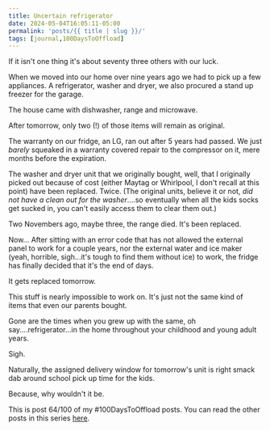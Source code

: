 ```yaml
---
title: Uncertain refrigerator
date: 2024-05-04T16:05:11-05:00
permalink: 'posts/{{ title | slug }}/'
tags: [journal,100DaysToOffload]
---
```

If it isn't one thing it's about seventy three others with our luck.

When we moved into our home over nine years ago we had to pick up a few appliances. A refrigerator, washer and dryer, we also procured a stand up freezer for the garage.

The house came with dishwasher, range and microwave.

After tomorrow, only two (!) of those items will remain as original. 

The warranty on our fridge, an LG, ran out after 5 years had passed. We just *barely* squeaked in a warranty covered repair to the compressor on it, mere months before the expiration. 

The washer and dryer unit that we originally bought, well, that I originally picked out because of cost (either Maytag or Whirlpool, I don't recall at this point) have been replaced. Twice. (The original units, believe it or not, *did not have a clean out for the washer*....so eventually when all the kids socks get sucked in, you can't easily access them to clear them out.)

Two Novembers ago, maybe three, the range died. It's been replaced. 

Now... After sitting with an error code that has not allowed the external panel to work for a couple years, nor the external water and ice maker (yeah, horrible, sigh...it's tough to find them without ice) to work, the fridge has finally decided that it's the end of days.

It gets replaced tomorrow.

This stuff is nearly impossible to work on. It's just not the same kind of items that even our parents bought.

Gone are the times when you grew up with the same, oh say....refrigerator...in the home throughout your childhood and young adult years.

Sigh.

Naturally, the assigned delivery window for tomorrow's unit is right smack dab around school pick up time for the kids.

Because, why wouldn't it be.

This is post 64/100 of my #100DaysToOffload posts. You can read the other posts in this series [here](/tags/100daystooffload).